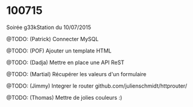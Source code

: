# 100715

Soirée g33kStation du 10/07/2015

@TODO: (Patrick)
Connecter MySQL

@TODO: (POF)
Ajouter un template HTML

@TODO: (Dadja)
Mettre en place une API ReST

@TODO: (Martial)
Récupérer les valeurs d'un formulaire

@TODO: (Jimmy)
Integrer le router github.com/julienschmidt/httprouter/

@TODO: (Thomas)
Mettre de jolies couleurs :)
